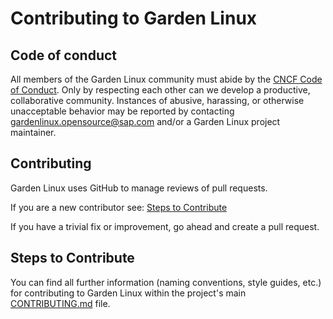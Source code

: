 # Contributing to Garden Linux

## Code of conduct

All members of the Garden Linux community must abide by the [CNCF Code of Conduct](https://github.com/cncf/foundation/blob/master/code-of-conduct.md). Only by respecting each other can we develop a productive, collaborative community. Instances of abusive, harassing, or otherwise unacceptable behavior may be reported by contacting gardenlinux.opensource@sap.com and/or a Garden Linux project maintainer.

## Contributing

Garden Linux uses GitHub to manage reviews of pull requests.

If you are a new contributor see: [Steps to Contribute](https://github.com/gardenlinux/gardenlinux/blob/main/CONTRIBUTING.md#Steps-to-Contribute)

If you have a trivial fix or improvement, go ahead and create a pull request.

## Steps to Contribute

You can find all further information (naming conventions, style guides, etc.) for contributing to Garden Linux within the project's main [CONTRIBUTING.md](https://github.com/gardenlinux/gardenlinux/blob/main/CONTRIBUTING.md) file.